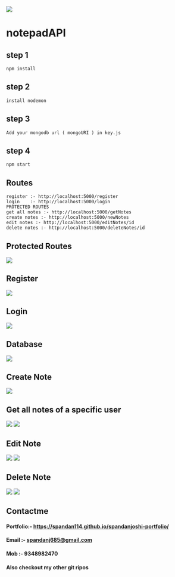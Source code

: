 <img src="https://42f2671d685f51e10fc6-b9fcecea3e50b3b59bdc28dead054ebc.ssl.cf5.rackcdn.com/illustrations/welcome_cats_thqn.svg" >

# notepadAPI

## step 1
    npm install
## step 2
    install nodemon
## step 3
    Add your mongodb url ( mongoURI ) in key.js
## step 4
    npm start

## Routes
    register :- http://localhost:5000/register
    login    :- http://localhost:5000/login
    PROTECTED ROUTES
    get all notes :- http://localhost:5000/getNotes  
    create notes :- http://localhost:5000/newNotes  
    edit notes :- http://localhost:5000/editNotes/id  
    delete notes :- http://localhost:5000/deleteNotes/id  
   
## Protected Routes

<img src="https://raw.githubusercontent.com/spandan114/notepadAPI/master/images/1.png" >

## Register

<img src="https://raw.githubusercontent.com/spandan114/notepadAPI/master/images/2.png" >

## Login

<img src="https://raw.githubusercontent.com/spandan114/notepadAPI/master/images/3.png" >

## Database

<img src="https://raw.githubusercontent.com/spandan114/notepadAPI/master/images/db1.png" >

## Create Note

<img src="https://raw.githubusercontent.com/spandan114/notepadAPI/master/images/newnote.png" >

## Get all notes of a specific user

<img src="https://raw.githubusercontent.com/spandan114/notepadAPI/master/images/getallnote.png" >

<img src="https://raw.githubusercontent.com/spandan114/notepadAPI/master/images/db2.png" >

## Edit Note

<img src="https://raw.githubusercontent.com/spandan114/notepadAPI/master/images/edit 1.png" >

<img src="https://raw.githubusercontent.com/spandan114/notepadAPI/master/images/edit 2.png" >

## Delete Note

<img src="https://raw.githubusercontent.com/spandan114/notepadAPI/master/images/deletenote.png" >

<img src="https://raw.githubusercontent.com/spandan114/notepadAPI/master/images/deletenote2.png" >

## Contactme

#### Portfolio:- https://spandan114.github.io/spandanjoshi-portfolio/
#### Email :- spandanj685@gmail.com
#### Mob :- 9348982470

#### Also checkout my other git ripos
